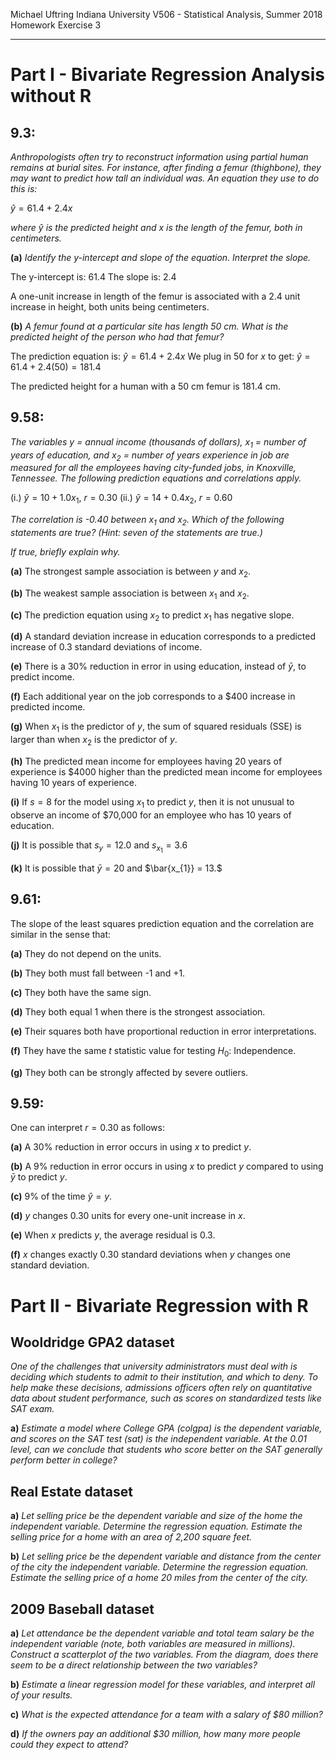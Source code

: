 Michael Uftring
Indiana University
V506 - Statistical Analysis, Summer 2018
Homework Exercise 3

-----

# Part I - Bivariate Regression Analysis without R

## 9.3:
*Anthropologists often try to reconstruct information using partial human remains at burial sites. For instance, after finding a femur (thighbone), they may want to predict how tall an individual was. An equation they use to do this is:*

$\hat{y} = 61.4 + 2.4x$

*where $\hat{y}$ is the predicted height and $x$ is the length of the femur, both in centimeters.*

**(a)** *Identify the y-intercept and slope of the equation. Interpret the slope.*

The y-intercept is: 61.4
The slope is: 2.4

A one-unit increase in length of the femur is associated with a 2.4 unit increase in height, both units being centimeters.

**(b)** *A femur found at a particular site has length 50 cm. What is the predicted height of the person who had that femur?*

The prediction equation is: $\hat{y} = 61.4 + 2.4x$
We plug in 50 for $x$ to get: $\hat{y} = 61.4 + 2.4(50) = 181.4$

The predicted height for a human with a 50 cm femur is 181.4 cm.

## 9.58:
*The variables $y$ = annual income (thousands of dollars), $x_{1}$ = number of years of education, and $x_{2}$ = number of years experience in job are measured for all the employees having city-funded jobs, in Knoxville, Tennessee. The following prediction equations and correlations apply.*

(i.) $\hat{y} = 10 + 1.0x{_1}$, $r = 0.30$
(ii.) $\hat{y} = 14 + 0.4x_{2}$, $r = 0.60$

*The correlation is -0.40 between $x_{1}$ and $x_{2}$. Which of the following statements are true? (Hint: seven of the statements are true.)*

*If true, briefly explain why.*

**(a)** The strongest sample association is between $y$ and $x_{2}$.

**(b)** The weakest sample association is between $x_{1}$ and $x_{2}$.

**(c)** The prediction equation using $x_{2}$ to predict $x_{1}$ has negative slope.

**(d)** A standard deviation increase in education corresponds to a predicted increase of 0.3 standard deviations of income.

**(e)** There is a 30% reduction in error in using education, instead of $\bar{y}$, to predict income.

**(f)** Each additional year on the job corresponds to a \$400 increase in predicted income.

**(g)** When $x_{1}$ is the predictor of $y$, the sum of squared residuals (SSE) is larger than when $x_{2}$ is the predictor of $y$.

**(h)** The predicted mean income for employees having 20 years of experience is \$4000 higher than the predicted mean income for employees having 10 years of experience.

**(i)** If $s = 8$ for the model using $x_{1}$ to predict $y$, then it is not unusual to observe an income of \$70,000 for an employee who has 10 years of education.

**(j)** It is possible that $s_{y} = 12.0$ and $s_{x_{1}} = 3.6$

**(k)** It is possible that $\bar{y} = 20$ and $\bar{x_{1}} = 13.$


## 9.61:
The slope of the least squares prediction equation and the correlation are similar in the sense that:

**(a)** They do not depend on the units.

**(b)** They both must fall between -1 and +1.

**(c)** They both have the same sign.

**(d)** They both equal 1 when there is the strongest association.

**(e)** Their squares both have proportional reduction in error interpretations.

**(f)** They have the same $t$ statistic value for testing $H_{0}$: Independence.

**(g)** They both can be strongly affected by severe outliers.


## 9.59:
One can interpret $r = 0.30$ as follows:

**(a)** A 30% reduction in error occurs in using $x$ to predict $y$.

**(b)** A 9% reduction in error occurs in using $x$ to predict $y$ compared to using $\bar{y}$ to predict $y$.

**(c)** 9% of the time $\hat{y} = y$.

**(d)** $y$ changes 0.30 units for every one-unit increase in $x$.

**(e)** When $x$ predicts $y$, the average residual is 0.3.

**(f)** $x$ changes exactly 0.30 standard deviations when $y$ changes one standard deviation.


# Part II - Bivariate Regression with R

## Wooldridge GPA2 dataset
*One of the challenges that university administrators must deal with is deciding which students to admit to their institution, and which to deny. To help make these decisions, admissions officers often rely on quantitative data about student performance, such as scores on standardized tests like SAT exam.*

**a)** *Estimate a model where College GPA (colgpa) is the dependent variable, and scores on the SAT test (sat) is the independent variable. At the 0.01 level, can we conclude that students who score better on the SAT generally perform better in college?*

## Real Estate dataset
**a)** *Let selling price be the dependent variable and size of the home the independent variable. Determine the regression equation. Estimate the selling price for a home with an area of 2,200 square feet.*

**b)** *Let selling price be the dependent variable and distance from the center of the city the independent variable. Determine the regression equation. Estimate the selling price of a home 20 miles from the center of the city.*

## 2009 Baseball dataset
**a)** *Let attendance be the dependent variable and total team salary be the independent variable (note, both variables are measured in millions). Construct a scatterplot of the two variables. From the diagram, does there seem to be a direct relationship between the two variables?*

**b)** *Estimate a linear regression model for these variables, and interpret all of your results.*

**c)** *What is the expected attendance for a team with a salary of $80 million?*

**d)** *If the owners pay an additional $30 million, how many more people could they expect to attend?*
